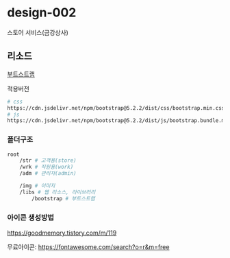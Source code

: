 # design-002
스토어 서비스(금강상사)

## 리소드

[부트스트랩](https://getbootstrap.kr/)

적용버전

```sh
# css
https://cdn.jsdelivr.net/npm/bootstrap@5.2.2/dist/css/bootstrap.min.css
# js
https://cdn.jsdelivr.net/npm/bootstrap@5.2.2/dist/js/bootstrap.bundle.min.js
```

### 폴더구조

```sh
root
    /str # 고객용(store)
    /wrk # 직원용(work)
    /adm # 관리자(admin)

    /img # 이미지
    /libs # 웹 리소스, 라이브러리
        /bootstrap # 부트스트랩
```

### 아이콘 생성방법

https://goodmemory.tistory.com/m/119

무료아이콘: https://fontawesome.com/search?o=r&m=free